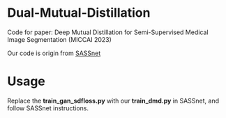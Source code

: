 # Dual-Mutual-Distillation
Code for paper: Deep Mutual Distillation for Semi-Supervised Medical Image Segmentation (MICCAI 2023)

Our code is origin from [SASSnet](https://github.com/kleinzcy/SASSnet)

# Usage
Replace the __train_gan_sdfloss.py__ with our __train_dmd.py__ in SASSnet, and follow SASSnet instructions.
